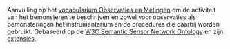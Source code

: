 Aanvulling op het [vocabularium Observaties en Metingen](https://data.vlaanderen.be/ns/observaties-en-metingen/) om de activiteit van het bemonsteren te beschrijven en zowel voor observaties als bemonsteringen het instrumentarium en de procedures die daarbij worden gebruikt. Gebaseerd op de [W3C Semantic Sensor Network Ontology](https://www.w3.org/TR/vocab-ssn/) en zijn [extensies](https://www.w3.org/TR/vocab-ssn-ext/). 
